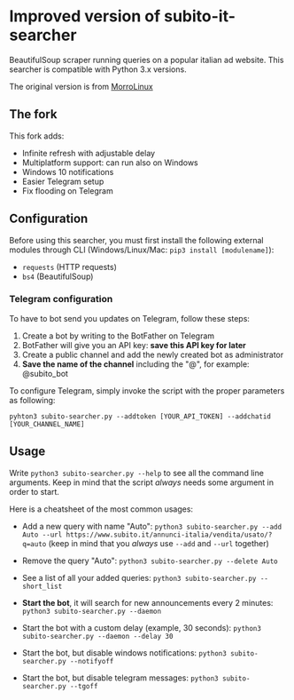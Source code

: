 # Improved version of subito-it-searcher

BeautifulSoup scraper running queries on a popular italian ad website.
This searcher is compatible with Python 3.x versions.

The original version is from [MorroLinux](https://www.youtube.com/watch?v=qyZ-E-6TPD8)

## The fork
This fork adds:
* Infinite refresh with adjustable delay
* Multiplatform support: can run also on Windows
* Windows 10 notifications
* Easier Telegram setup
* Fix flooding on Telegram

## Configuration
Before using this searcher, you must first install the following external modules through CLI (Windows/Linux/Mac: `pip3 install [modulename]`):
* `requests` (HTTP requests)
* `bs4` (BeautifulSoup)

### Telegram configuration
To have to bot send you updates on Telegram, follow these steps:
1) Create a bot by writing to the BotFather on Telegram
2) BotFather will give you an API key: **save this API key for later**
3) Create a public channel and add the newly created bot as administrator
4) **Save the name of the channel** including the "@", for example: @subito_bot

To configure Telegram, simply invoke the script with the proper parameters as following:

`pyhton3 subito-searcher.py --addtoken [YOUR_API_TOKEN] --addchatid [YOUR_CHANNEL_NAME]`

## Usage
Write `python3 subito-searcher.py --help` to see all the command line arguments. Keep in mind that the script *always* needs some argument in order to start. 

Here is a cheatsheet of the most common usages:

* Add a new query with name "Auto":
`python3 subito-searcher.py --add Auto --url https://www.subito.it/annunci-italia/vendita/usato/?q=auto`
(keep in mind that you *always* use `--add` and `--url` together)

* Remove the query "Auto":
`python3 subito-searcher.py --delete Auto`

* See a list of all your added queries:
`python3 subito-searcher.py --short_list`

* **Start the bot**, it will search for new announcements every 2 minutes:
`python3 subito-searcher.py --daemon`

* Start the bot with a custom delay (example, 30 seconds):
`python3 subito-searcher.py --daemon --delay 30`

* Start the bot, but disable windows notifications:
`python3 subito-searcher.py --notifyoff`

* Start the bot, but disable telegram messages:
`python3 subito-searcher.py --tgoff`
